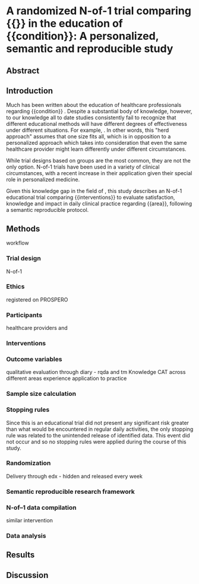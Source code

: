 # A randomized N-of-1 trial comparing {{}} in the education of {{condition}}: A personalized, semantic and reproducible study


<!-- 
diferentes construtos associados a um topico de um curso
CAT
mixed methods
 -->

## Abstract


## Introduction

Much has been written about the education of healthcare professionals regarding {{condition}} <!-- ref -->. Despite a substantial body of knowledge, however, to our knowledge all to date studies consistently fail to recognize that different educational methods will have different degrees of effectiveness under different situations. For example, <!-- ref -->. In other words, this "herd approach" assumes that one size fits all, which is in opposition to a personalized approach which takes into consideration that even the same healthcare provider might learn differently under different circumstances. 

<!-- lit review on education of the condition -->

While trial designs based on groups are the most common, they are not the only option. N-of-1 trials have been used in a variety of clinical circumstances, with a recent increase in their application given their special role in personalized medicine. <!-- define and cite our paper  --> <!-- lit review explain that nof1 is aggregated through meta-analyses, thus requiring a high degree of standardization which is currently absent -->

Given this knowledge gap in the field of <!-- condition -->, this study describes an N-of-1 educational trial comparing {{interventions}} to evaluate satisfaction, knowledge and impact in daily clinical practice regarding {{area}}, following a semantic reproducible protocol.


## Methods

workflow

### Trial design
N-of-1


### Ethics

registered on PROSPERO

### Participants

healthcare providers and 

### Interventions

<!-- precog experiment database -->

### Outcome variables



qualitative evaluation through diary - rqda and tm
Knowledge CAT across different areas
experience
application to practice


### Sample size calculation

<!-- check -->

### Stopping rules

Since this is an educational trial did not present any significant risk greater than what would be encountered in regular daily activities, the only stopping rule was related to the unintended release of identified data. This event did not occur and so no stopping rules were applied during the course of this study.

### Randomization

Delivery through edx - hidden and released every week


### Semantic reproducible research framework

<!--
Rmarkdown
data json and csv, rdf - versioned through git

semantics: dublin core, mesh

-->

### N-of–1 data compilation

similar intervention 

### Data analysis

<!-- bayes -->






## Results


## Discussion